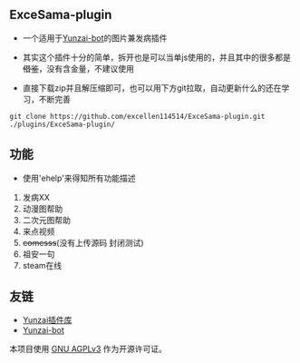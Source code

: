 ## ExceSama-plugin

- 一个适用于[Yunzai-bot](https://gitee.com/Le-niao/Yunzai-Bot)的图片兼发病插件

- 其实这个插件十分的简单，拆开也是可以当单js使用的，并且其中的很多都是~~借鉴~~，没有含金量，不建议使用

- 直接下载zip并且解压缩即可，也可以用下方git拉取，自动更新什么的还在学习，不断完善

```
git clone https://github.com/excellen114514/ExceSama-plugin.git ./plugins/ExceSama-plugin/
```

## 功能
- 使用'ehelp'来得知所有功能描述
1. 发病XX
2. 动漫图帮助
3. 二次元图帮助
4. 来点视频
5. ~~comesss~~(没有上传源码 封闭测试)
6. 祖安一句
7. steam在线


## 友链
-  [Yunzai插件库](https://github.com/yhArcadia/Yunzai-Bot-plugins-index)
-  [Yunzai-bot](https://gitee.com/Le-niao/Yunzai-Bot)
       


本项目使用 [GNU AGPLv3](https://choosealicense.com/licenses/agpl-3.0/) 作为开源许可证。
